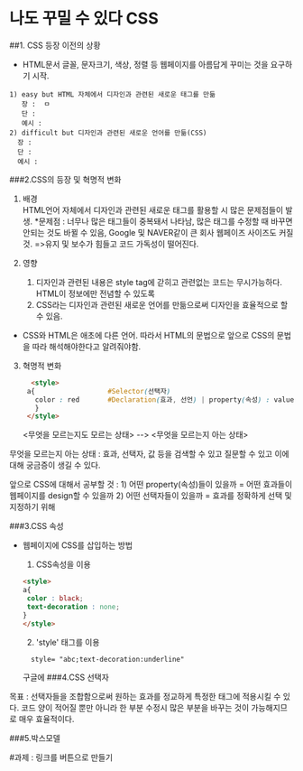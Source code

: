   # 나도 꾸밀 수 있다 CSS
<!--
  - [CSS 등장 이전의 상황](https://opentutorials.org/course/3086/18311) 
  - [CSS의 등장](https://opentutorials.org/course/3086/18312)
  - [혁명적 변화](https://opentutorials.org/course/3086/18318)
  - [CSS 속성](https://opentutorials.org/course/3086/18328)
  - [CSS 선택자](https://opentutorials.org/course/3086/18329)
  - [박스모델](https://opentutorials.org/course/3086/18319)
  ### [과제 : 링크를 버튼으로 만들기](https://opentutorials.org/course/2473/13703)  
   -->
   ##1. CSS 등장 이전의 상황 
   * HTML문서  글꼴, 문자크기, 색상, 정렬 등 웹페이지를 아름답게 꾸미는 것을 요구하기 시작.  
   
    1) easy but HTML 자체에서 디자인과 관련된 새로운 태그를 만듦  
       장 :  ㅁ
       단 :  
       예시 : 
    2) difficult but 디자인과 관련된 새로운 언어를 만듦(CSS)  
      장 :  
      단 :  
      예시 : 

  ###2.CSS의 등장 및 혁명적 변화
1. 배경  
    HTML언어 자체에서 디자인과 관련된 새로운 태그를 활용할 시 많은 문제점들이 발생.
    *문제점 : 너무나 많은 태그들이 중복돼서 나타남, 많은 태그를 수정할 때 바꾸면 안되는 것도 바뀔 수 있음, Google 및 NAVER같이 큰 회사 웹페이즈 사이즈도 커질 것.
             =>유지 및 보수가 힘들고 코드 가독성이 떨어진다.
   
   <!-- 문제점을 시각적으로 보여주는 자료 필요-->
   
2. 영향   
  
    1) 디자인과 관련된 내용은 style tag에 갇히고 관련없는 코드는 무시가능하다. HTML이 정보에만 전념할 수 있도록
    2) CSS라는 디자인과 관련된 새로운 언어를 만듦으로써 디자인을 효율적으로 할 수 있음.
  
  * CSS와 HTML은 애초에 다른 언어. 따라서 HTML의 문법으로 앞으로 CSS의 문법을 따라 해석해야한다고 알려줘야함.
   
3. 혁명적 변화
   ```html
     <style>
    a{                  #Selector(선택자)
      color : red       #Declaration(효과, 선언) | property(속성) : value(값)
      }
    </style>

    ``` 
  
    
    <무엇을 모르는지도 모르는 상태> --> <무엇을 모르는지 아는 상태>
  
  무엇을 모르는지 아는 상태 : 효과, 선택자, 값 등을 검색할 수 있고 질문할 수 있고 이에 대해 궁금증이 생길 수 있다.
  
  앞으로 CSS에 대해서 공부할 것 : 1) 어떤 property(속성)들이 있을까 = 어떤 효과들이 웹페이지를 design할 수 있을까 
                               2) 어떤 선택자들이 있을까 = 효과를 정확하게 선택 및 지정하기 위해
  
  ###3.CSS 속성
  * 웹페이지에 CSS를 삽입하는 방법  
       1) CSS속성을 이용
       ```html
    <style>
    a{
        color : black;
        text-decoration : none;
    }
    </style>
    ```
       2) 'style' 태그를 이용
       ```html
         style= "abc;text-decoration:underline"
       ```
       
       구글에 
  ###4.CSS 선택자
  
  목표 : 선택자들을 조합함으로써 원하는 효과를 정교하게 특정한 태그에 적용시킬 수 있다. 코드 양이 적어질 뿐만 아니라 한 부분 수정시 많은 부분을 바꾸는 것이 가능해지므로 매우 효율적이다.
  
  <!--표 로써 점점 강해지는 선택자를 입력  tag, class, id///코드 예시 -->
 

  ###5.박스모델
   <!--코드 예시 -->
  #과제 : 링크를 버튼으로 만들기